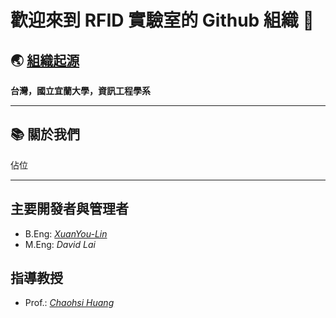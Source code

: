# 歡迎來到 RFID 實驗室的 Github 組織 👋

## 🌏 [組織起源](https://csie.niu.edu.tw/index.php)
**台灣，國立宜蘭大學，資訊工程學系**  

---

## 📚 關於我們
佔位

---

## 主要開發者與管理者
- B.Eng: *[XuanYou-Lin](https://tsukisama9292.github.io/blog/)*
- M.Eng: *David Lai*

## 指導教授
- Prof.: *[Chaohsi Huang](https://www.facebook.com/cutechaohsi)*
